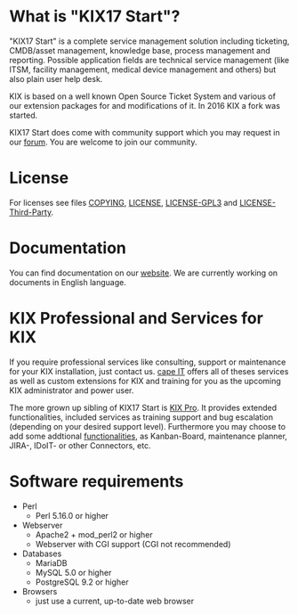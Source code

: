 # What is "KIX17 Start"?

"KIX17 Start" is a complete service management solution including ticketing, CMDB/asset management, knowledge base, process management and reporting. Possible application fields are technical service management (like ITSM, facility management, medical device management and others) but also plain user help desk.

KIX is based on a well known Open Source Ticket System and various of our extension packages for and modifications of it. In 2016 KIX a fork was started.

KIX17 Start does come with community support which you may request in our [forum](https://forum.kixdesk.com/). You are welcome to join our community.


# License

For licenses see files [COPYING](COPYING), [LICENSE](LICENSE), [LICENSE-GPL3](LICENSE-GPL3) and [LICENSE-Third-Party](LICENSE-Third-Party).


# Documentation

You can find documentation on our [website](https://kixdesk.com/dokumentation.html). We are currently working on documents in English language.


# KIX Professional and Services for KIX

If you require professional services like consulting, support or maintenance for your KIX installation, just contact us. [cape IT](https://www.cape-it.de) offers all of theses services as well as custom extensions for KIX and training for you as the upcoming KIX administrator and power user.

The more grown up sibling of KIX17 Start is [KIX Pro](https://kixdesk.com/kix-pro.html). It provides extended functionalities, included services as training support and bug escalation (depending on your desired support level). Furthermore you may choose to add some addtional [functionalities](https://kixdesk.com/module.html), as Kanban-Board, maintenance planner, JIRA-, IDoIT- or other Connectors, etc.


# Software requirements
- Perl
  - Perl 5.16.0 or higher
- Webserver
  - Apache2 + mod_perl2 or higher
  - Webserver with CGI support (CGI not recommended)
- Databases
  - MariaDB
  - MySQL 5.0 or higher
  - PostgreSQL 9.2 or higher
- Browsers
  - just use a current, up-to-date web browser